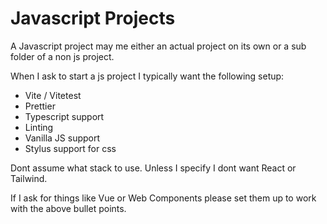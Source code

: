 # Javascript Projects

A Javascript project may me either an actual project on its own or a sub folder of a non js project.

When I ask to start a js project I typically want the following setup:

- Vite / Vitetest
- Prettier
- Typescript support
- Linting
- Vanilla JS support
- Stylus support for css

Dont assume what stack to use.
Unless I specify I dont want React or Tailwind.

If I ask for things like Vue or Web Components please set them up to work with the above bullet points.